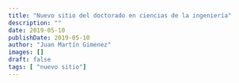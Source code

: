 ```yaml
---
title: "Nuevo sitio del doctorado en ciencias de la ingeniería"
description: ""
date: 2019-05-10
publishDate: 2019-05-10
author: "Juan Martín Gimenez"
images: []
draft: false
tags: [ "nuevo sitio"]
---
```


<!--stackedit_data:
eyJoaXN0b3J5IjpbLTE4OTA0MTU5NjAsMTk4NzQxODE3NCwxMT
AwMDA3MDhdfQ==
-->